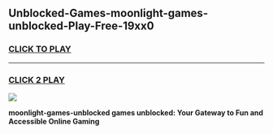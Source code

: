 
## Unblocked-Games-moonlight-games-unblocked-Play-Free-19xx0
<h3>
<a href="https://premium76.site?title=moonlight-games-unblocked&ref=24M">CLICK TO PLAY</a></h3>
<hr>

<h3>
<a href="https://premium76.site?title=moonlight-games-unblocked&ref=24M">CLICK 2 PLAY</a>
  
</h3>

<a href="https://premium76.site?title=moonlight-games-unblocked&ref=24M"><img src="https://clearcache.store/games.png"></a>


**moonlight-games-unblocked games unblocked: Your Gateway to Fun and Accessible Online Gaming**
